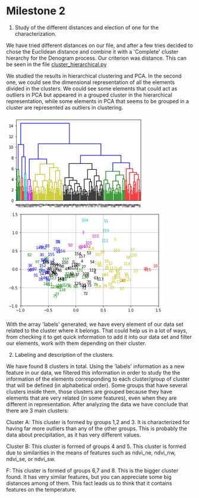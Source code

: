 # Milestone 2

1. Study of the different distances and election of one for the characterization.
 
We have tried different distances on our file, and after a few tries decided to chose the Euclidean distance and combine it with a 'Complete' cluster hierarchy for the Denogram process. Our criterion was distance. This can be seen in the file [cluster_hierarchical.py](https://github.com/CarlosCordoba96/Machine-Learning-techniques/blob/master/Milestone2/cluster_hierarchical.py)

We studied the results in hierarchical clustering and PCA. In the second one, we could see the dimensional representation of all the elements divided in the clusters. We could see some elements that could act as outliers in PCA but appeared in a grouped cluster in the hierarchical representation, while some elements in PCA that seems to be grouped in a cluster are represented as outliers in clustering.

![Clustering](https://github.com/CarlosCordoba96/Machine-Learning-techniques/blob/master/Milestone2/Clustering.png)
![PCA](https://github.com/CarlosCordoba96/Machine-Learning-techniques/blob/master/Milestone2/PCA_Cluster.png)

With the array 'labels' generated, we have every element of our data set related to the cluster where it belongs. That could help us in a lot of ways, from checking it to get quick information to add it into our data set and filter our elements, work with them depending on their cluster.

2. Labeling and description of the clusters.

We have found 8 clusters in total. Using the 'labels' information as a new feature in our data, we filtered this information in order to study the the information of the elements corresponding to each cluster/group of cluster that will be defined (in alphabetical order). Some groups that have several clusters inside them, those clusters are grouped because they have elements that are very related (in some features), even when they are different in representation. After analyzing the data we have conclude that there are 3 main clusters:

Cluster A: This cluster is formed by groups 1,2 and 3. It is characterized for having far more outliers than any of the other groups. This is probably the data about precipitation, as it has very different values.

Cluster B: This cluster is formed of groups 4 and 5. This cluster is formed due to similarities in the means of features such as ndvi_ne,	ndvi_nw,	ndvi_se, or	ndvi_sw.
 

F: This cluster is formed of groups 6,7 and 8. This is the bigger cluster found. It has very similar features, but you can appreciate some big distances among of them. This fact leads us to think that it contains features on the temperature.


